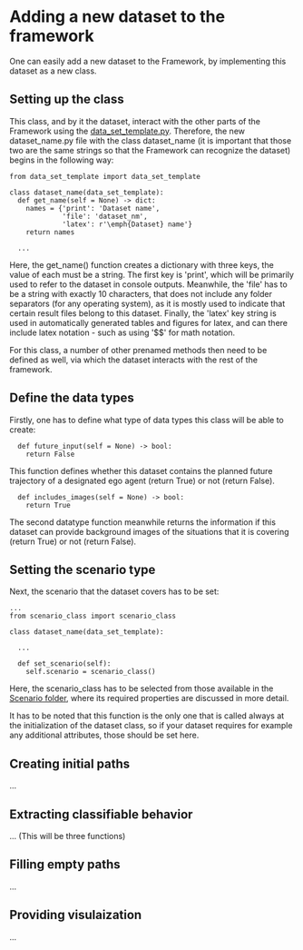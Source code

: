 # Adding a new dataset to the framework
One can easily add a new dataset to the Framework, by implementing this dataset as a new class. 

## Setting up the class

This class, and by it the dataset, interact with the other parts of the Framework using the [data_set_template.py](https://github.com/julianschumann/General-Framework/blob/main/Framework/Data_sets/data_set_template.py). Therefore, the new dataset_name.py file with the class dataset_name (it is important that those two are the same strings so that the Framework can recognize the dataset) begins in the following way:
```
from data_set_template import data_set_template

class dataset_name(data_set_template):
  def get_name(self = None) -> dict:
    names = {'print': 'Dataset name',
             'file': 'dataset_nm',
             'latex': r'\emph{Dataset} name'}
    return names

  ...
```

Here, the get_name() function creates a dictionary with three keys, the value of each must be a string. The first key is 'print', which will be primarily used to refer to the dataset in console outputs.
Meanwhile, the 'file' has to be a string with exactly 10 characters, that does not include any folder separators (for any operating system), as it is mostly used to indicate that certain result files belong to this dataset. Finally, the 'latex' key string is used in automatically generated tables and figures for latex, and can there include latex notation - such as using '$$' for math notation.  

For this class, a number of other prenamed methods then need to be defined as well, via which the dataset interacts with the rest of the framework.

## Define the data types
Firstly, one has to define what type of data types this class will be able to create:

```
  def future_input(self = None) -> bool:
    return False
```
This function defines whether this dataset contains the planned future trajectory of a designated ego agent (return True) or not (return False).

```    
  def includes_images(self = None) -> bool:
    return True
```
The second datatype function meanwhile returns the information if this dataset can provide background images of the situations that it is covering (return True) or not (return False).


## Setting the scenario type
Next, the scenario that the dataset covers has to be set:
```
...
from scenario_class import scenario_class

class dataset_name(data_set_template):

  ...

  def set_scenario(self):
    self.scenario = scenario_class()
```

Here, the scenario_class has to be selected from those available in the [Scenario folder](https://github.com/julianschumann/General-Framework/tree/main/Framework/Scenarios), where its required properties are discussed in more detail. 

It has to be noted that this function is the only one that is called always at the initialization of the dataset class, so if your dataset requires for example any additional attributes, those should be set here.

## Creating initial paths
...

## Extracting classifiable behavior
... (This will be three functions)

## Filling empty paths
...

## Providing visulaization
...
